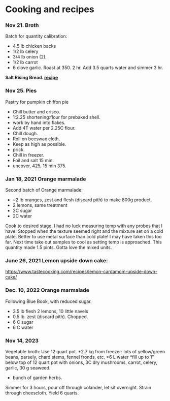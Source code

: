 # Cooking and recipes

### Nov 21.  Broth

Batch for quantity calibration:
 - 4.5 lb chicken backs
 - 1/2 lb celery
 - 3/4 lb onion (2).
 - 1/2 lb carrot
 - 6 clove garlic.
Roast at 350. 2 hr.  Add 3.5 quarts water and simmer 3 hr.

**Salt Rising Bread.  [recipe](./salt_rising.png)**
 
### Nov 25.  Pies

Pastry for pumpkin chiffon pie
 - Chill butter and crisco.
 - 1:2.25 shortening:flour for prebaked shell.
 - work by hand into flakes.
 - Add 4T water per 2.25C flour.
 - Chill dough.
 - Roll on beeswax cloth.
 - Keep as high as possible.
 - prick.
 - Chill in freezer.  
 - Foil and salt 15 min. 
 - uncover, 425, 15 min 375.
 
 ### Jan 18, 2021  Orange marmalade

Second batch of Orange marmalade:

* ~2 lb oranges, zest and flesh (discard pith) to make 800g product.
* 2 lemons, same treatment
* 2C sugar
* 2C water

Cook to desired stage.  I had no luck measuring temp with any probes that I have.  Stopped when the texture seemed right and the mixture set on a cold plate.  Better to use metal surface than cold plate!  I may have taken this too far.  Next time take out samples to cool as setting temp is approached.  This quantity made 1.5 pints.  Gotta love the mixed units.

### June 26, 2021   Lemon upside down cake:

https://www.tastecooking.com/recipes/lemon-cardamom-upside-down-cake/

 ### Dec. 10, 2022  Orange marmalade

Following Blue Book, with reduced sugar.

* 3.5 lb flesh  2 lemons, 10 little navels
* 0.5 lb. zest (discard pith).  Chopped.
* 6 C sugar
* 6 C water

### Nov 14, 2023

Vegetable broth:  Use 12 quart pot.
*2.7 kg from freezer: lots of yellow/green beans, parsely, chard stems, fennel fronds, etc.
*6 L water
*fill up to 1" below top of 12 quart pot with onions, 3C dry mushrooms, carrot, celery, garlic, 30 g seaweed.
* bunch of garden herbs.

Simmer for 3 hours, pour off through colander, let sit overnight.  Strain through cheescloth.  Yield 6 quarts.

